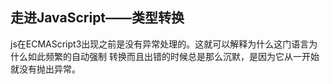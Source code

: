 ## 走进JavaScript——类型转换

js在ECMAScript3出现之前是没有异常处理的。这就可以解释为什么这门语言为什么如此频繁的自动强制 转换而且出错的时候总是那么沉默，是因为它从一开始就没有抛出异常。